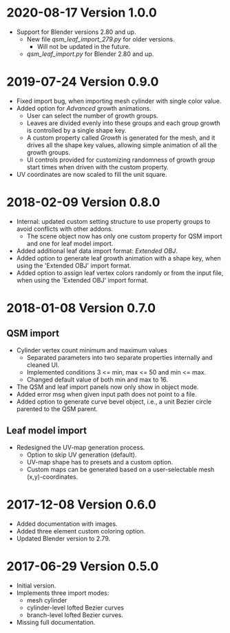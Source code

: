 # 2020-08-17 Version 1.0.0

- Support for Blender versions 2.80 and up.
	- New file *qsm_leaf_import_279.py* for older versions.
		- Will not be updated in the future.
	- *qsm_leaf_import.py* for Blender 2.80 and up.

# 2019-07-24 Version 0.9.0

- Fixed import bug, when importing mesh cylinder with single color value.
- Added option for *Advanced* growth animations.
	- User can select the number of growth groups.
	- Leaves are divided evenly into these groups and each group growth is controlled by a single shape key.
	- A custom property called *Growth* is generated for the mesh, and it drives all the shape key values, allowing simple animation of all the growth groups.
	- UI controls provided for customizing randomness of growth group start times when driven with the custom property.
- UV coordinates are now scaled to fill the unit square.

# 2018-02-09 Version 0.8.0

- Internal: updated custom setting structure to use property groups to avoid conflicts with other addons.
	- The scene object now has only one custom property for QSM import and one for leaf model import.
- Added additional leaf data import format: *Extended OBJ*.
- Added option to generate leaf growth animation with a shape key, when using the 'Extended OBJ' import format.
- Added option to assign leaf vertex colors randomly or from the input file, when using the 'Extended OBJ' import format.

# 2018-01-08 Version 0.7.0

## QSM import
- Cylinder vertex count minimum and maximum values
	- Separated parameters into two separate properties internally and cleaned UI.
	- Implemented conditions 3 <= min, max <= 50 and min <= max.
	- Changed default value of both min and max to 16.
- The QSM and leaf import panels now only show in object mode.
- Added error msg when given input path does not point to a file.
- Added option to generate curve bevel object, i.e., a unit Bezier circle parented to the QSM parent.

## Leaf model import
- Redesigned the UV-map generation process.
	- Option to skip UV generation (default).
	- UV-map shape has to presets and a custom option.
	- Custom maps can be generated based on a user-selectable mesh (x,y)-coordinates.

# 2017-12-08 Version 0.6.0

- Added documentation with images.
- Added three element custom coloring option.
- Updated Blender version to 2.79.

# 2017-06-29 Version 0.5.0

- Initial version.
- Implements three import modes:
	- mesh cylinder
	- cylinder-level lofted Bezier curves
	- branch-level lofted Bezier curves.
- Missing full documentation.